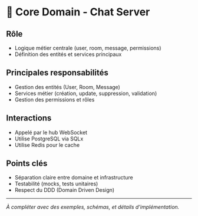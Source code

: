 # 🧩 Core Domain - Chat Server

## Rôle
- Logique métier centrale (user, room, message, permissions)
- Définition des entités et services principaux

## Principales responsabilités
- Gestion des entités (User, Room, Message)
- Services métier (création, update, suppression, validation)
- Gestion des permissions et rôles

## Interactions
- Appelé par le hub WebSocket
- Utilise PostgreSQL via SQLx
- Utilise Redis pour le cache

## Points clés
- Séparation claire entre domaine et infrastructure
- Testabilité (mocks, tests unitaires)
- Respect du DDD (Domain Driven Design)

---

*À compléter avec des exemples, schémas, et détails d’implémentation.* 